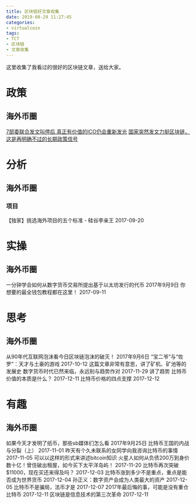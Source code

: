 ```yaml
---
title: 区块链好文章收集
date: 2019-08-29 11:27:45
categories:
- virtualcoin
tags:
- TCT
- 区块链
- 文章收集
---
```

这里收集了我看过的很好的区块链文章，送给大家。
<!-- more -->
# 政策
## 海外币圈
[7部委联合发文叫停后,真正有价值的ICO仍会重新发光](https://mp.weixin.qq.com/s/1AgxP9MmL7Ec0hPW2RpJYw)
[国家突然发文力挺区块链，这是再明确不过的长期政策信号](https://mp.weixin.qq.com/s/lTwtxzrLLLm3K-ufMq1jRQ)
# 分析
## 海外币圈
### 项目
【独家】挑选海外项目的五个标准 - 硅谷李亲王  2017-09-20
# 实操
## 海外币圈
一分钟学会如何从数字货币交易所提出基于以太坊发行的代币 2017年9月9日
你想要的最全钱包教程都在这里！  2017-09-11
# 思考
## 海外币圈
从90年代互联网泡沫看今日区块链泡沫的破灭！ 2017年9月6日
“宝二爷”与“佐罗”：天才与土豪的游戏  2017-10-12 这篇文章非常有意思，讲了矿机、矿池等的发展史
数字货币时代已然来临，永远别与趋势作对 2017-11-29 讲了趋势
比特币价值的本质是什么？  2017-12-11
比特币价格的四点支撑 2017-12-12

# 有趣
## 海外币圈
如果今天才发明了纸币，那些sb媒体们怎么看 2017年9月25日
比特币王国的内战与分裂（上）  2017-11-01
昨天有个久未联系的女同学向我咨询比特币的事情 2017-11-05 可以以这样的形式来讲述bitcoin知识
火星人如何从负债200万到身价数十亿！曾住破出租屋，如今买下太平洋岛屿！ 2017-11-20
比特币再次突破$11000，现在买还来得及吗？ 2017-12-03
比特币涨到多少不是重点，重点是能否成为世界货币 2017-12-04
孙正义：数字资产会成为人类最大的资产 2017-12-05
比特币不是骗局，法币才是 2017-12-07
2017年最后悔的事，可能是没有重仓比特币 2017-12-11
区块链是信息技术的第三次革命 2017-12-11





